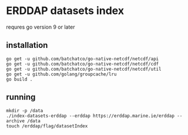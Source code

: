 # ERDDAP datasets index

requres go version 9 or later


## installation
```
go get -u github.com/batchatco/go-native-netcdf/netcdf/api
go get -u github.com/batchatco/go-native-netcdf/netcdf/cdf
go get -u github.com/batchatco/go-native-netcdf/netcdf/util
go get -u github.com/golang/groupcache/lru
go build .

```

## running
```
mkdir -p /data
./index-datasets-erddap --erddap https://erddap.marine.ie/erddap --archive /data
touch /erddap/flag/datasetIndex
```

